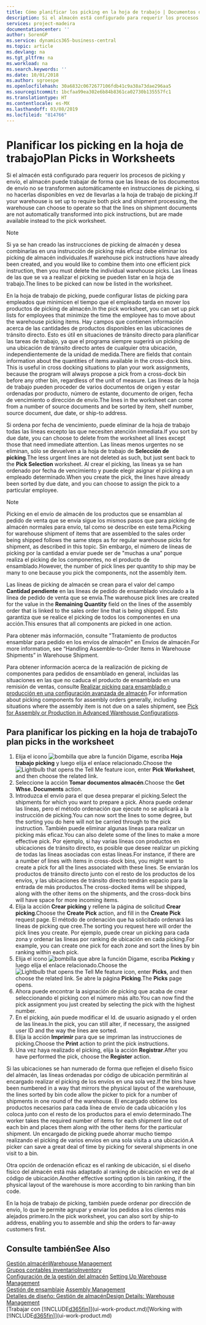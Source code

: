 ```yaml
---
title: Cómo planificar los picking en la hoja de trabajo | Documentos de Microsoft
description: Si el almacén está configurado para requerir los procesos de picking y envío, el almacén puede trabajar de forma que las líneas de los documentos de envío no se transformen automáticamente en instrucciones de picking, si no hacerlas disponibles en vez de llevarlas a la hoja de trabajo de picking.
services: project-madeira
documentationcenter: ''
author: SorenGP
ms.service: dynamics365-business-central
ms.topic: article
ms.devlang: na
ms.tgt_pltfrm: na
ms.workload: na
ms.search.keywords: ''
ms.date: 10/01/2018
ms.author: sgroespe
ms.openlocfilehash: 30a6832c0672677106fdb41c9a38a73dae296aa5
ms.sourcegitcommit: 1bcfaa99ea302e6b84b8361ca02730b135557fc1
ms.translationtype: HT
ms.contentlocale: es-MX
ms.lasthandoff: 03/08/2019
ms.locfileid: "814766"
---
```

# <a name="plan-picks-in-worksheets"></a><span data-ttu-id="bcbd9-103">Planificar los picking en la hoja de trabajo</span><span class="sxs-lookup"><span data-stu-id="bcbd9-103">Plan Picks in Worksheets</span></span>
<span data-ttu-id="bcbd9-104">Si el almacén está configurado para requerir los procesos de picking y envío, el almacén puede trabajar de forma que las líneas de los documentos de envío no se transformen automáticamente en instrucciones de picking, si no hacerlas disponibles en vez de llevarlas a la hoja de trabajo de picking.</span><span class="sxs-lookup"><span data-stu-id="bcbd9-104">If your warehouse is set up to require both pick and shipment processing, the warehouse can choose to operate so that the lines on shipment documents are not automatically transformed into pick instructions, but are made available instead to the pick worksheet.</span></span>  

> [!NOTE]  
>  <span data-ttu-id="bcbd9-105">Si ya se han creado las instrucciones de picking de almacén y desea combinarlas en una instrucción de picking más eficaz debe eliminar los picking de almacén individuales.</span><span class="sxs-lookup"><span data-stu-id="bcbd9-105">If warehouse pick instructions have already been created, and you would like to combine them into one efficient pick instruction, then you must delete the individual warehouse picks.</span></span> <span data-ttu-id="bcbd9-106">Las líneas de las que se va a realizar el picking se pueden listar en la hoja de trabajo.</span><span class="sxs-lookup"><span data-stu-id="bcbd9-106">The lines to be picked can now be listed in the worksheet.</span></span>  

<span data-ttu-id="bcbd9-107">En la hoja de trabajo de picking, puede configurar listas de picking para empleados que minimicen el tiempo que el empleado tarda en mover los productos de picking de almacén.</span><span class="sxs-lookup"><span data-stu-id="bcbd9-107">In the pick worksheet, you can set up pick lists for employees that minimize the time the employee has to move about the warehouse picking items.</span></span> <span data-ttu-id="bcbd9-108">Hay campos que contienen información acerca de las cantidades de productos disponibles en las ubicaciones de tránsito directo. Esto es útil en situaciones de tránsito directo para planificar las tareas de trabajo, ya que el programa siempre sugerirá un picking de una ubicación de tránsito directo antes de cualquier otra ubicación, independientemente de la unidad de medida.</span><span class="sxs-lookup"><span data-stu-id="bcbd9-108">There are fields that contain information about the quantities of items available in the cross-dock bins. This is useful in cross docking situations to plan your work assignments, because the program will always propose a pick from a cross-dock bin before any other bin, regardless of the unit of measure.</span></span> <span data-ttu-id="bcbd9-109">Las líneas de la hoja de trabajo pueden proceder de varios documentos de origen y estar ordenadas por producto, número de estante, documento de origen, fecha de vencimiento o dirección de envío.</span><span class="sxs-lookup"><span data-stu-id="bcbd9-109">The lines in the worksheet can come from a number of source documents and be sorted by item, shelf number, source document, due date, or ship-to address.</span></span>  

<span data-ttu-id="bcbd9-110">Si ordena por fecha de vencimiento, puede eliminar de la hoja de trabajo todas las líneas excepto las que necesiten atención inmediata.</span><span class="sxs-lookup"><span data-stu-id="bcbd9-110">If you sort by due date, you can choose to delete from the worksheet all lines except those that need immediate attention.</span></span> <span data-ttu-id="bcbd9-111">Las líneas menos urgentes no se eliminan, sólo se devuelven a la hoja de trabajo de **Selección de picking**.</span><span class="sxs-lookup"><span data-stu-id="bcbd9-111">The less urgent lines are not deleted as such, but just sent back to the **Pick Selection** worksheet.</span></span> <span data-ttu-id="bcbd9-112">Al crear el picking, las líneas ya se han ordenado por fecha de vencimiento y puede elegir asignar el picking a un empleado determinado.</span><span class="sxs-lookup"><span data-stu-id="bcbd9-112">When you create the pick, the lines have already been sorted by due date, and you can choose to assign the pick to a particular employee.</span></span>  

> [!NOTE]  
>  <span data-ttu-id="bcbd9-113">Picking en el envío de almacén de los productos que se ensamblan al pedido de venta que se envía sigue los mismos pasos que para picking de almacén normales para envío, tal como se describe en este tema.</span><span class="sxs-lookup"><span data-stu-id="bcbd9-113">Picking for warehouse shipment of items that are assembled to the sales order being shipped follows the same steps as for regular warehouse picks for shipment, as described in this topic.</span></span> <span data-ttu-id="bcbd9-114">Sin embargo, el número de líneas de picking por la cantidad a enviar puede ser de "muchas a una" porque realiza el picking de los componentes, no el producto de ensamblado.</span><span class="sxs-lookup"><span data-stu-id="bcbd9-114">However, the number of pick lines per quantity to ship may be many to one because you pick the components, not the assembly item.</span></span>  
>   
>  <span data-ttu-id="bcbd9-115">Las líneas de picking de almacén se crean para el valor del campo **Cantidad pendiente** en las líneas de pedido de ensamblado vinculado a la línea de pedido de venta que se envía.</span><span class="sxs-lookup"><span data-stu-id="bcbd9-115">The warehouse pick lines are created for the value in the **Remaining Quantity** field on the lines of the assembly order that is linked to the sales order line that is being shipped.</span></span> <span data-ttu-id="bcbd9-116">Esto garantiza que se realice el picking de todos los componentes en una acción.</span><span class="sxs-lookup"><span data-stu-id="bcbd9-116">This ensures that all components are picked in one action.</span></span>  
>   
>  <span data-ttu-id="bcbd9-117">Para obtener más información, consulte "Tratamiento de productos ensamblar para pedido en los envíos de almacén" en Envíos de almacén.</span><span class="sxs-lookup"><span data-stu-id="bcbd9-117">For more information, see “Handling Assemble-to-Order Items in Warehouse Shipments” in Warehouse Shipment.</span></span>  
>   
>  <span data-ttu-id="bcbd9-118">Para obtener información acerca de la realización de picking de componentes para pedidos de ensamblado en general, incluidas las situaciones en las que no caduca el producto de ensamblado en una remisión de ventas, consulte [Realizar picking para ensamblado o producción en una configuración avanzada de almacén](warehouse-how-to-pick-for-internal-operations-in-advanced-warehousing.md).</span><span class="sxs-lookup"><span data-stu-id="bcbd9-118">For information about picking components for assembly orders generally, including situations where the assembly item is not due on a sales shipment, see [Pick for Assembly or Production in Advanced Warehouse Configurations](warehouse-how-to-pick-for-internal-operations-in-advanced-warehousing.md).</span></span>  

## <a name="to-plan-picks-in-the-worksheet"></a><span data-ttu-id="bcbd9-119">Para planificar los picking en la hoja de trabajo</span><span class="sxs-lookup"><span data-stu-id="bcbd9-119">To plan picks in the worksheet</span></span>  
1.  <span data-ttu-id="bcbd9-120">Elija el icono ![bombilla que abre la función Dígame](media/ui-search/search_small.png "Dígame que desea hacer"), escriba **Hoja trabajo picking** y luego elija el enlace relacionado.</span><span class="sxs-lookup"><span data-stu-id="bcbd9-120">Choose the ![Lightbulb that opens the Tell Me feature](media/ui-search/search_small.png "Tell me what you want to do") icon, enter **Pick Worksheet**, and then choose the related link.</span></span>  
2.  <span data-ttu-id="bcbd9-121">Seleccione la acción **Tomar documentos almacén**.</span><span class="sxs-lookup"><span data-stu-id="bcbd9-121">Choose the **Get Whse. Documents** action.</span></span>  
3.  <span data-ttu-id="bcbd9-122">Introduzca el envío para el que desea preparar el picking.</span><span class="sxs-lookup"><span data-stu-id="bcbd9-122">Select the shipments for which you want to prepare a pick.</span></span> <span data-ttu-id="bcbd9-123">Ahora puede ordenar las líneas, pero el método ordenación que ejecute no se aplicará a la instrucción de picking.</span><span class="sxs-lookup"><span data-stu-id="bcbd9-123">You can now sort the lines to some degree, but the sorting you do here will not be carried through to the pick instruction.</span></span> <span data-ttu-id="bcbd9-124">También puede eliminar algunas líneas para realizar un picking más eficaz.</span><span class="sxs-lookup"><span data-stu-id="bcbd9-124">You can also delete some of the lines to make a more effective pick.</span></span> <span data-ttu-id="bcbd9-125">Por ejemplo, si hay varias líneas con productos en ubicaciones de tránsito directo, es posible que desee realizar un picking de todas las líneas asociadas con estas líneas.</span><span class="sxs-lookup"><span data-stu-id="bcbd9-125">For instance, if there are a number of lines with items in cross-dock bins, you might want to create a pick for all the lines associated with these lines.</span></span> <span data-ttu-id="bcbd9-126">Se enviarán los productos de tránsito directo junto con el resto de los productos de los envíos, y las ubicaciones de tránsito directo tendrán espacio para la entrada de más productos.</span><span class="sxs-lookup"><span data-stu-id="bcbd9-126">The cross-docked items will be shipped, along with the other items on the shipments, and the cross-dock bins will have space for more incoming items.</span></span>  
4.  <span data-ttu-id="bcbd9-127">Elija la acción **Crear picking** y rellene la página de solicitud **Crear picking**.</span><span class="sxs-lookup"><span data-stu-id="bcbd9-127">Choose the **Create Pick** action, and fill in the **Create Pick** request page.</span></span> <span data-ttu-id="bcbd9-128">El método de ordenación que ha solicitado ordenará las líneas de picking que cree.</span><span class="sxs-lookup"><span data-stu-id="bcbd9-128">The sorting you request here will order the pick lines you create.</span></span> <span data-ttu-id="bcbd9-129">Por ejemplo, puede crear un picking para cada zona y ordenar las líneas por ranking de ubicación en cada picking.</span><span class="sxs-lookup"><span data-stu-id="bcbd9-129">For example, you can create one pick for each zone and sort the lines by bin ranking within each pick.</span></span>  
5.  <span data-ttu-id="bcbd9-130">Elija el icono ![bombilla que abre la función Dígame](media/ui-search/search_small.png "Dígame que desea hacer"), escriba **Picking** y luego elija el enlace relacionado.</span><span class="sxs-lookup"><span data-stu-id="bcbd9-130">Choose the ![Lightbulb that opens the Tell Me feature](media/ui-search/search_small.png "Tell me what you want to do") icon, enter **Picks**, and then choose the related link.</span></span> <span data-ttu-id="bcbd9-131">Se abre la página **Picking**.</span><span class="sxs-lookup"><span data-stu-id="bcbd9-131">The **Picks** page opens.</span></span>  
6.  <span data-ttu-id="bcbd9-132">Ahora puede encontrar la asignación de picking que acaba de crear seleccionando el picking con el número más alto.</span><span class="sxs-lookup"><span data-stu-id="bcbd9-132">You can now find the pick assignment you just created by selecting the pick with the highest number.</span></span>  
7.  <span data-ttu-id="bcbd9-133">En el picking, aún puede modificar el Id. de usuario asignado y el orden de las líneas.</span><span class="sxs-lookup"><span data-stu-id="bcbd9-133">In the pick, you can still alter, if necessary, the assigned user ID and the way the lines are sorted.</span></span>  
8.  <span data-ttu-id="bcbd9-134">Elija la acción **Imprimir** para que se impriman las instrucciones de picking.</span><span class="sxs-lookup"><span data-stu-id="bcbd9-134">Choose the **Print** action to print the pick instructions.</span></span>  
9. <span data-ttu-id="bcbd9-135">Una vez haya realizado el picking, elija la acción **Registrar**.</span><span class="sxs-lookup"><span data-stu-id="bcbd9-135">After you have performed the pick, choose the **Register** action.</span></span>  

<span data-ttu-id="bcbd9-136">Si las ubicaciones se han numerado de forma que reflejen el diseño físico del almacén, las líneas ordenadas por código de ubicación permitirán al encargado realizar el picking de los envíos en una sola vez.</span><span class="sxs-lookup"><span data-stu-id="bcbd9-136">If the bins have been numbered in a way that mirrors the physical layout of the warehouse, the lines sorted by bin code allow the picker to pick for a number of shipments in one round of the warehouse.</span></span> <span data-ttu-id="bcbd9-137">El encargado obtiene los productos necesarios para cada línea de envío de cada ubicación y los coloca junto con el resto de los productos para el envío determinado.</span><span class="sxs-lookup"><span data-stu-id="bcbd9-137">The worker takes the required number of items for each shipment line out of each bin and places them along with the other items for the particular shipment.</span></span> <span data-ttu-id="bcbd9-138">Un encargado de picking puede ahorrar mucho tiempo realizando el picking de varios envíos en una sola visita a una ubicación.</span><span class="sxs-lookup"><span data-stu-id="bcbd9-138">A picker can save a great deal of time by picking for several shipments in one visit to a bin.</span></span>  

<span data-ttu-id="bcbd9-139">Otra opción de ordenación eficaz es el ranking de ubicación, si el diseño físico del almacén está más adaptado al ranking de ubicación en vez de al código de ubicación.</span><span class="sxs-lookup"><span data-stu-id="bcbd9-139">Another effective sorting option is bin ranking, if the physical layout of the warehouse is more according to bin ranking than bin code.</span></span>  

<span data-ttu-id="bcbd9-140">En la hoja de trabajo de picking, también puede ordenar por dirección de envío, lo que le permite agrupar y enviar los pedidos a los clientes más alejados primero.</span><span class="sxs-lookup"><span data-stu-id="bcbd9-140">In the pick worksheet, you can also sort by ship-to address, enabling you to assemble and ship the orders to far-away customers first.</span></span>  

## <a name="see-also"></a><span data-ttu-id="bcbd9-141">Consulte también</span><span class="sxs-lookup"><span data-stu-id="bcbd9-141">See Also</span></span>
[<span data-ttu-id="bcbd9-142">Gestión almacén</span><span class="sxs-lookup"><span data-stu-id="bcbd9-142">Warehouse Management</span></span>](warehouse-manage-warehouse.md)  
[<span data-ttu-id="bcbd9-143">Grupos contables inventario</span><span class="sxs-lookup"><span data-stu-id="bcbd9-143">Inventory</span></span>](inventory-manage-inventory.md)  
<span data-ttu-id="bcbd9-144">[Configuración de la gestión del almacén](warehouse-setup-warehouse.md)   </span><span class="sxs-lookup"><span data-stu-id="bcbd9-144">[Setting Up Warehouse Management](warehouse-setup-warehouse.md)   </span></span>  
<span data-ttu-id="bcbd9-145">[Gestión de ensamblaje](assembly-assemble-items.md)  </span><span class="sxs-lookup"><span data-stu-id="bcbd9-145">[Assembly Management](assembly-assemble-items.md)  </span></span>  
[<span data-ttu-id="bcbd9-146">Detalles de diseño: Gestión de almacén</span><span class="sxs-lookup"><span data-stu-id="bcbd9-146">Design Details: Warehouse Management</span></span>](design-details-warehouse-management.md)  
<span data-ttu-id="bcbd9-147">[Trabajar con [!INCLUDE[d365fin](includes/d365fin_md.md)]](ui-work-product.md)</span><span class="sxs-lookup"><span data-stu-id="bcbd9-147">[Working with [!INCLUDE[d365fin](includes/d365fin_md.md)]](ui-work-product.md)</span></span>
